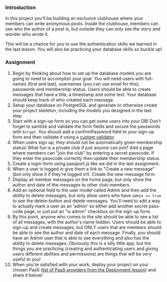 ### Introduction

In this project you'll be building an exclusive clubhouse where your members can write anonymous posts. Inside the clubhouse, members can see who the author of a post is, but outside they can only see the story and wonder who wrote it.

This will be a chance for you to use the authentication skills we learned in the last lesson. You will also be practicing your database skills so buckle up!

### Assignment

<div class="lesson-content__panel" markdown="1">

1. Begin by thinking about how to set up the database models you are going to need to accomplish your goal. You will need users with full-names (first and last), usernames (you can use email for this), passwords and membership-status. Users should be able to create messages that have a title, a timestamp and some text.  Your database should keep track of who created each message.
1. Setup your database on PostgreSQL and generate or otherwise create your project skeleton, including the models you designed in the last step.
1. Start with a sign-up form so you can get some users into your DB! Don't forget to sanitize and validate the form fields and secure the passwords with `bcrypt`. You should add a confirmPassword field to your sign-up form and then validate it using a [custom validator](https://express-validator.github.io/docs/guides/customizing).
1. When users sign up, they should not be automatically given membership status! What fun is a private club if just anyone can join? Add a page where members can "join the club" by entering a secret passcode. If they enter the passcode correctly then update their membership status.
1. Create a login-form using passport.js like we did in the last assignment.
1. When a user is logged in give them a link to "Create a new message" (but only show it if they're logged in!).  Create the new-message form.
1. Display all member messages on the home page, but only show the author and date of the messages to other club-members.
1. Add an optional field to the user model called Admin and then add the ability to delete messages, but only allow users who have `admin == true` to see the delete-button and delete messages.  You'll need to add a way to actually mark a user as an 'admin' so either add another secret pass-code page, or just put an "is admin" checkbox on the sign-up form.
1. By this point, anyone who comes to the site should be able to see a list of all messages, with the author's name hidden. Users should be able to sign-up and create messages, but ONLY users that are members should be able to see the author and date of each message. Finally, you should have an Admin user that is able to see everything and also has the ability to delete messages. Obviously this is a silly little app, but the things you are practicing (creating and authenticating users and giving users different abilities and permissions) are things that will be *very* useful to you!
1. When you're satisfied with your work, deploy your project on your chosen PaaS ([list of PaaS providers from the Deployment lesson](https://www.theodinproject.com/lessons/node-path-nodejs-deployment)) and share it below!

</div>
